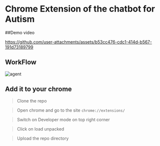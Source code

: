 # Chrome Extension of the chatbot for Autism

##Demo video



https://github.com/user-attachments/assets/b53cc476-cdc1-414d-b567-191d73189799

## WorkFlow
![agent](https://github.com/user-attachments/assets/cb3d3006-578a-414a-be1f-01a73b078f0a)


## Add it to your chrome

> Clone the repo


 >Open chrome and go to the site `chrome://extensions/`

 > Switch on Developer mode on top right corner

 > Click on load unpacked

 > Upload the repo directory
